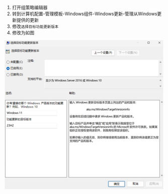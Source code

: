 1. 打开组策略编辑器
2. 转到计算机配置-管理模板-Windows组件-Windows更新-管理从Windows更新提供的更新
3. 修改`选择目标功能更新版本`
4. 修改为如图

![001](001.png)